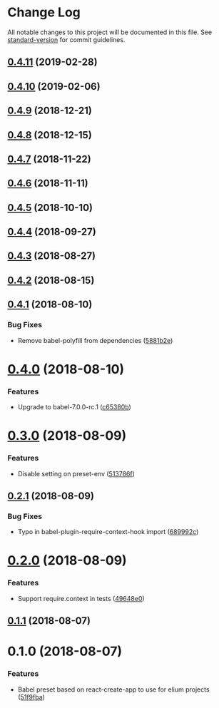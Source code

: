 # Change Log

All notable changes to this project will be documented in this file. See [standard-version](https://github.com/conventional-changelog/standard-version) for commit guidelines.

## [0.4.11](http://gitlab.com/elium/product/babel-preset-elium/compare/v0.4.10...v0.4.11) (2019-02-28)



<a name="0.4.10"></a>
## [0.4.10](http://gitlab.com/elium/product/babel-preset-elium/compare/v0.4.9...v0.4.10) (2019-02-06)



<a name="0.4.9"></a>
## [0.4.9](http://gitlab.com/elium/product/babel-preset-elium/compare/v0.4.8...v0.4.9) (2018-12-21)



<a name="0.4.8"></a>
## [0.4.8](http://gitlab.com/elium/product/babel-preset-elium/compare/v0.4.7...v0.4.8) (2018-12-15)



<a name="0.4.7"></a>
## [0.4.7](http://gitlab.com/elium/product/babel-preset-elium/compare/v0.4.6...v0.4.7) (2018-11-22)



<a name="0.4.6"></a>
## [0.4.6](http://gitlab.com/elium/product/babel-preset-elium/compare/v0.4.5...v0.4.6) (2018-11-11)



<a name="0.4.5"></a>
## [0.4.5](http://gitlab.com/elium/product/babel-preset-elium/compare/v0.4.4...v0.4.5) (2018-10-10)



<a name="0.4.4"></a>
## [0.4.4](http://gitlab.com/elium/product/babel-preset-elium/compare/v0.4.3...v0.4.4) (2018-09-27)



<a name="0.4.3"></a>
## [0.4.3](http://gitlab.com/elium/product/babel-preset-elium/compare/v0.4.2...v0.4.3) (2018-08-27)



<a name="0.4.2"></a>
## [0.4.2](http://gitlab.com/elium/product/babel-preset-elium/compare/v0.4.1...v0.4.2) (2018-08-15)



<a name="0.4.1"></a>
## [0.4.1](http://gitlab.com/elium/product/babel-preset-elium/compare/v0.4.0...v0.4.1) (2018-08-10)


### Bug Fixes

* Remove babel-polyfill from dependencies ([5881b2e](http://gitlab.com/elium/product/babel-preset-elium/commit/5881b2e))



<a name="0.4.0"></a>
# [0.4.0](http://gitlab.com/elium/product/babel-preset-elium/compare/v0.3.0...v0.4.0) (2018-08-10)


### Features

* Upgrade to babel-7.0.0-rc.1 ([c65380b](http://gitlab.com/elium/product/babel-preset-elium/commit/c65380b))



<a name="0.3.0"></a>
# [0.3.0](http://gitlab.com/elium/product/babel-preset-elium/compare/v0.2.1...v0.3.0) (2018-08-09)


### Features

* Disable  setting on preset-env ([513786f](http://gitlab.com/elium/product/babel-preset-elium/commit/513786f))



<a name="0.2.1"></a>
## [0.2.1](http://gitlab.com/elium/product/babel-preset-elium/compare/v0.2.0...v0.2.1) (2018-08-09)


### Bug Fixes

* Typo in babel-plugin-require-context-hook import ([689992c](http://gitlab.com/elium/product/babel-preset-elium/commit/689992c))



<a name="0.2.0"></a>
# [0.2.0](http://gitlab.com/elium/product/babel-preset-elium/compare/v0.1.1...v0.2.0) (2018-08-09)


### Features

* Support require.context in tests ([49648e0](http://gitlab.com/elium/product/babel-preset-elium/commit/49648e0))



<a name="0.1.1"></a>
## [0.1.1](http://gitlab.com/elium/product/babel-preset-elium/compare/v0.1.0...v0.1.1) (2018-08-07)



<a name="0.1.0"></a>
# 0.1.0 (2018-08-07)


### Features

* Babel preset based on react-create-app to use for elium projects ([51f9fba](http://gitlab.com/elium/product/babel-preset-elium/commit/51f9fba))
